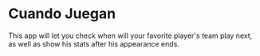 # Cuando Juegan 

This app will let you check when will your favorite player's team play next, as well as show his stats after his appearance ends. 
